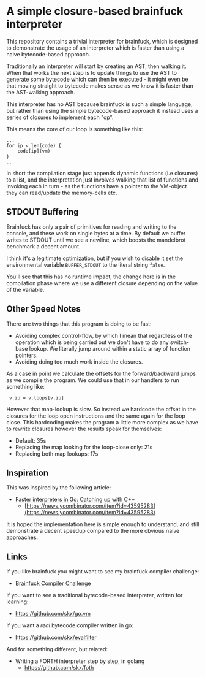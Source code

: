 # A simple closure-based brainfuck interpreter

This repository contains a trivial interpreter for brainfuck, which is designed
to demonstrate the usage of an interpreter which is faster than using a naive
bytecode-based approach.

Traditionally an interpreter will start by creating an AST, then walking it.
When that works the next step is to update things to use the AST to generate
some bytecode which can then be executed - it might even be that moving straight
to bytecode makes sense as we know it is faster than the AST-walking approach.

This interpreter has no AST because brainfuck is such a simple language, but
rather than using the simple bytecode-based approach it instead uses a series
of closures to implement each "op".

This means the core of our loop is something like this:

    ...
	for ip < len(code) {
        code[ip](vm)
	}
    ..

In short the compilation stage just appends dynamic functions (i.e closures) to
a list, and the interpretation just involves walking that list of functions and
invoking each in turn - as the functions have a pointer to the VM-object they
can read/update the memory-cells etc.



## STDOUT Buffering

Brainfuck has only a pair of primitives for reading and writing to the console,
and these work on single bytes at a time.  By default we buffer writes to
STDOUT until we see a newline, which boosts the mandelbrot benchmark a decent
amount.

I think it's a legitimate optimization, but if you wish to disable it set the
environmental variable `BUFFER_STDOUT` to the literal string `false`.

You'll see that this has no runtime impact, the change here is in the
compilation phase where we use a different closure depending on the value of
the variable.



## Other Speed Notes

There are two things that this program is doing to be fast:

* Avoiding complex control-flow, by which I mean that regardless of the operation which is being carried out we don't have to do any switch-base lookup.  We literally jump around within a static array of function pointers.
* Avoiding doing too much work inside the closures.

As a case in point we calculate the offsets for the forward/backward jumps as we compile the program.  We could use that in our handlers to run something like:

     v.ip = v.loops[v.ip]

However that map-lookup is slow.  So instead we hardcode the offset in the closures for the loop open instructions and the same again for the loop close.  This hardcoding makes the program a little more complex as we have to rewrite closures however the results speak for themselves:

* Default: 35s
* Replacing the map looking for the loop-close only: 21s
* Replacing both map lookups: 17s



## Inspiration

This was inspired by the following article:

* [Faster interpreters in Go: Catching up with C++](https://planetscale.com/blog/faster-interpreters-in-go-catching-up-with-cpp)
  * [https://news.ycombinator.com/item?id=43595283](https://news.ycombinator.com/item?id=43595283)


It is hoped the implementation here is simple enough to understand, and still
demonstrate a decent speedup compared to the more obvious naive approaches.



## Links

If you like brainfuck you might want to see my brainfuck compiler challenge:

* [Brainfuck Compiler Challenge](https://github.com/skx/bfcc/)

If you want to see a traditional bytecode-based interpreter, written for learning:

* https://github.com/skx/go.vm

If you want a _real_ bytecode compiler written in go:

* https://github.com/skx/evalfilter

And for something different, but related:

* Writing a FORTH interpreter step by step, in golang
  * https://github.com/skx/foth
